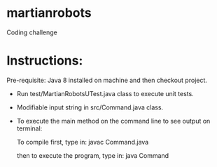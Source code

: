 # martianrobots
Coding challenge

Instructions:
=============
Pre-requisite: Java 8 installed on machine and then checkout project.
- Run test/MartianRobotsUTest.java class to execute unit tests.
- Modifiable input string in src/Command.java class.
- To execute the main method on the command line to see output on terminal:
    
    To compile first, type in: javac Command.java
    
    then to execute the program, type in: java Command  
